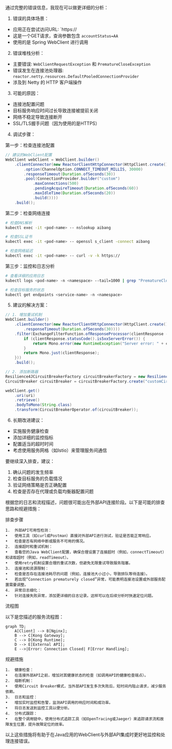 通过完整的错误信息，我现在可以做更详细的分析：

1. 错误的具体场景：
- 应用正在尝试访问URL: `https://
- 这是一个GET请求，查询参数包含 `accountStatus=AA`
- 使用的是 Spring WebClient 进行调用

2. 错误堆栈分析：
- 主要错误: `WebClientRequestException` 和 `PrematureCloseException`
- 错误发生在连接池处理器: `reactor.netty.resources.DefaultPooledConnectionProvider`
- 涉及到 Netty 的 HTTP 客户端操作

3. 可能的原因：
- 连接池配置问题
- 目标服务响应时间过长导致连接被提前关闭
- 网络不稳定导致连接断开
- SSL/TLS握手问题（因为使用的是HTTPS）

4. 调试步骤：

第一步：检查连接池配置
```java
// 建议的WebClient配置
WebClient webClient = WebClient.builder()
    .clientConnector(new ReactorClientHttpConnector(HttpClient.create()
        .option(ChannelOption.CONNECT_TIMEOUT_MILLIS, 30000)
        .responseTimeout(Duration.ofSeconds(30))
        .pool(ConnectionProvider.builder("custom")
            .maxConnections(500)
            .pendingAcquireTimeout(Duration.ofSeconds(60))
            .maxIdleTime(Duration.ofSeconds(20))
            .build())))
    .build();
```

第二步：检查网络连接
```bash
# 检查DNS解析
kubectl exec -it <pod-name> -- nslookup aibang

# 检查SSL证书
kubectl exec -it <pod-name> -- openssl s_client -connect aibang

# 检查网络延迟
kubectl exec -it <pod-name> -- curl -v -k https://
```

第三步：监控和日志分析
```bash
# 查看详细的应用日志
kubectl logs <pod-name> -n <namespace> --tail=1000 | grep "PrematureCloseException"

# 检查目标服务的状态
kubectl get endpoints <service-name> -n <namespace>
```

5. 建议的解决方案：

```java
// 1. 增加重试机制
WebClient.builder()
    .clientConnector(new ReactorClientHttpConnector(HttpClient.create()
        .responseTimeout(Duration.ofSeconds(30))))
    .filter(ExchangeFilterFunction.ofResponseProcessor(clientResponse -> {
        if (clientResponse.statusCode().is5xxServerError()) {
            return Mono.error(new RuntimeException("Server error: " + clientResponse.statusCode()));
        }
        return Mono.just(clientResponse);
    }))
    .build();

// 2. 添加断路器
Resilience4JCircuitBreakerFactory circuitBreakerFactory = new Resilience4JCircuitBreakerFactory();
CircuitBreaker circuitBreaker = circuitBreakerFactory.create("customCircuitBreaker");

webClient.get()
    .uri(uri)
    .retrieve()
    .bodyToMono(String.class)
    .transform(CircuitBreakerOperator.of(circuitBreaker));
```

6. 长期改进建议：
- 实施服务健康检查
- 添加详细的监控指标
- 配置适当的超时时间
- 考虑使用服务网格（如Istio）来管理服务间通信

要继续深入排查，建议：
1. 确认问题的发生频率
2. 检查目标服务的负载情况
3. 验证网络策略是否正确配置
4. 检查是否存在代理或负载均衡器配置问题


根据您的日志和流程描述，问题很可能出在外部API连接阶段。以下是可能的排查思路和规避措施：

排查步骤

	1.	外部API可用性检测：
	•	使用工具（如curl或Postman）直接对外部API进行测试，验证是否能正常响应。
	•	检查是否有网络中断或服务不可用的情况。
	2.	连接超时和重试机制：
	•	查看您的Java WebClient配置，确保合理设置了连接超时（例如，connectTimeout）和读取超时（例如，readTimeout）。
	•	使用retry机制设置合理的重试次数，但避免无限重试导致服务阻塞。
	3.	连接池和资源限制：
	•	检查是否存在连接池耗尽的问题（例如，连接池大小过小，导致排队等待连接）。
	•	若出现“Connection prematurely closed”异常，可能表明连接池设置或外部服务配置需要调整。
	4.	异常日志细化：
	•	针对连接失败异常，添加更详细的日志记录。这样可以在后续分析时快速定位问题。

流程图

以下是您描述的服务流程图：
```mermaid
graph TD;
    A[Client] --> B[Nginx];
    B --> C[Kong Gateway];
    C --> D[Kong Runtime];
    D --> E[External API];
    E -->|Error: Connection Closed| F[Error Handling];
```
规避措施

	1.	健康检查：
	•	在连接外部API之前，增加对其健康状态的检查（如调用API的健康检查端点）。
	2.	熔断机制：
	•	使用Circuit Breaker模式，当外部API发生多次失败后，短时间内阻止请求，减少服务依赖。
	3.	日志和监控：
	•	增加实时监控和告警，监测API调用的响应时间和成功率。
	•	将日志发送到监控工具以便分析。
	4.	分布式跟踪：
	•	在整个调用链中，使用分布式追踪工具（如OpenTracing或Jaeger）来追踪请求流和故障发生位置，提升故障定位的效率。

以上这些措施将有助于在Java应用的WebClient与外部API集成时更好地监控和处理连接错误。
